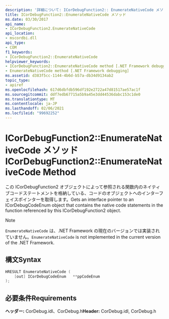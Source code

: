 ```yaml
---
description: '詳細について: ICorDebugFunction2:: EnumerateNativeCode メソッド'
title: ICorDebugFunction2::EnumerateNativeCode メソッド
ms.date: 03/30/2017
api_name:
- ICorDebugFunction2.EnumerateNativeCode
api_location:
- mscordbi.dll
api_type:
- COM
f1_keywords:
- ICorDebugFunction2::EnumerateNativeCode
helpviewer_keywords:
- ICorDebugFunction2::EnumerateNativeCode method [.NET Framework debugging]
- EnumerateNativeCode method [.NET Framework debugging]
ms.assetid: d383f5cc-1144-4b6d-b57a-db34d9134ab2
topic_type:
- apiref
ms.openlocfilehash: 617d6dbfdb596df192e2722a47d81517ae57ac1f
ms.sourcegitcommit: ddf7edb67715a5b9a45e3dd44536dabc153c1de0
ms.translationtype: MT
ms.contentlocale: ja-JP
ms.lasthandoff: 02/06/2021
ms.locfileid: "99692252"
---
```

# <a name="icordebugfunction2enumeratenativecode-method"></a><span data-ttu-id="91603-103">ICorDebugFunction2::EnumerateNativeCode メソッド</span><span class="sxs-lookup"><span data-stu-id="91603-103">ICorDebugFunction2::EnumerateNativeCode Method</span></span>

<span data-ttu-id="91603-104">この ICorDebugFunction2 オブジェクトによって参照される関数内のネイティブコードステートメントを格納している、コードのオブジェクトへのインターフェイスポインターを取得します。</span><span class="sxs-lookup"><span data-stu-id="91603-104">Gets an interface pointer to an ICorDebugCodeEnum object that contains the native code statements in the function referenced by this ICorDebugFunction2 object.</span></span>  
  
> [!NOTE]
> <span data-ttu-id="91603-105">`EnumerateNativeCode` は、.NET Framework の現在のバージョンでは実装されていません。</span><span class="sxs-lookup"><span data-stu-id="91603-105">`EnumerateNativeCode` is not implemented in the current version of the .NET Framework.</span></span>  
  
## <a name="syntax"></a><span data-ttu-id="91603-106">構文</span><span class="sxs-lookup"><span data-stu-id="91603-106">Syntax</span></span>  
  
```cpp  
HRESULT EnumerateNativeCode (  
    [out] ICorDebugCodeEnum   **ppCodeEnum  
);  
```  
  
## <a name="requirements"></a><span data-ttu-id="91603-107">必要条件</span><span class="sxs-lookup"><span data-stu-id="91603-107">Requirements</span></span>  

 <span data-ttu-id="91603-108">**ヘッダー:** CorDebug.idl、CorDebug.h</span><span class="sxs-lookup"><span data-stu-id="91603-108">**Header:** CorDebug.idl, CorDebug.h</span></span>
